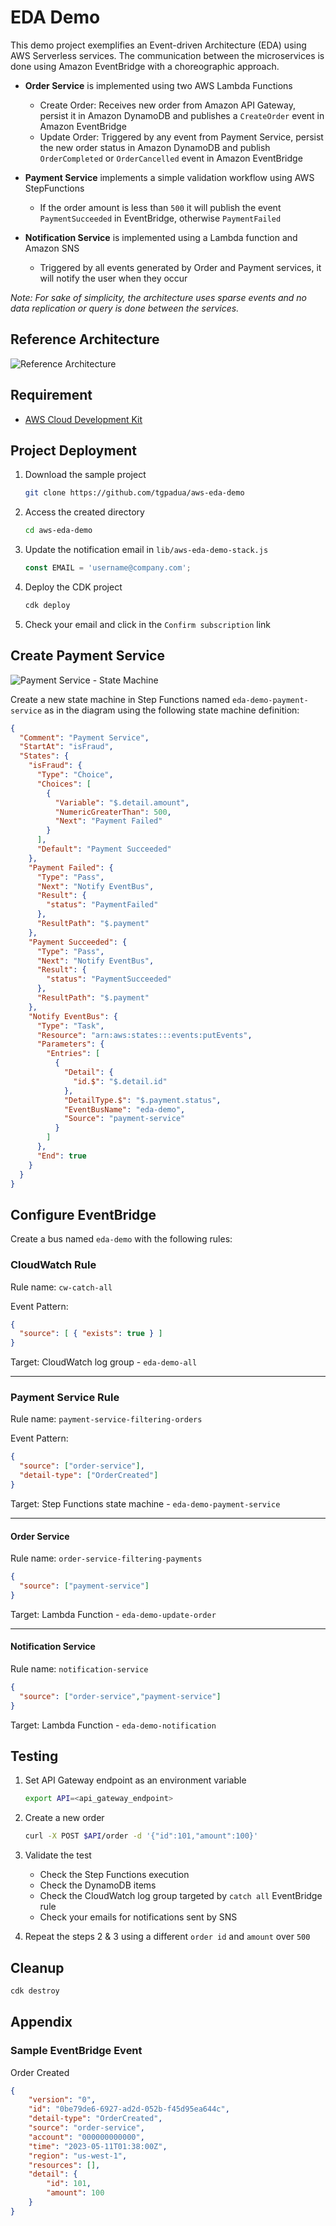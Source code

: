 # EDA Demo
This demo project exemplifies an Event-driven Architecture (EDA) using AWS Serverless services. The communication between the microservices is done using Amazon EventBridge with a choreographic approach. 

- **Order Service** is implemented using two AWS Lambda Functions
  - Create Order: Receives new order from Amazon API Gateway, persist it in Amazon DynamoDB and publishes a `CreateOrder` event in Amazon EventBridge
  - Update Order: Triggered by any event from Payment Service, persist the new order status in Amazon DynamoDB and publish `OrderCompleted` or `OrderCancelled` event in Amazon EventBridge


- **Payment Service** implements a simple validation workflow using AWS StepFunctions
   - If the order amount is less than `500` it will publish the event `PaymentSucceeded` in EventBridge, otherwise `PaymentFailed`


- **Notification Service** is implemented using a Lambda function and Amazon SNS
  - Triggered by all events generated by Order and Payment services, it will notify the user when they occur

_Note: For sake of simplicity, the architecture uses sparse events and no data replication or query is done between the services._

## Reference Architecture
![Reference Architecture](resources/blueprint.png)

## Requirement
- [AWS Cloud Development Kit](https://aws.amazon.com/getting-started/guides/setup-cdk/module-two/)

## Project Deployment
1. Download the sample project
    ```bash
    git clone https://github.com/tgpadua/aws-eda-demo
    ```
2. Access the created directory
    ```bash
    cd aws-eda-demo
    ```
3. Update the notification email in `lib/aws-eda-demo-stack.js`
    ```javascript
    const EMAIL = 'username@company.com'; 
    ```
4. Deploy the CDK project
    ```bash
    cdk deploy
    ```
5. Check your email and click in the `Confirm subscription` link

## Create Payment Service

![Payment Service - State Machine](resources/payment-service-sf.png)

Create a new state machine in Step Functions named `eda-demo-payment-service` as in the diagram using the following state machine definition:

```json
{
  "Comment": "Payment Service",
  "StartAt": "isFraud",
  "States": {
    "isFraud": {
      "Type": "Choice",
      "Choices": [
        {
          "Variable": "$.detail.amount",
          "NumericGreaterThan": 500,
          "Next": "Payment Failed"
        }
      ],
      "Default": "Payment Succeeded"
    },
    "Payment Failed": {
      "Type": "Pass",
      "Next": "Notify EventBus",
      "Result": {
        "status": "PaymentFailed"
      },
      "ResultPath": "$.payment"
    },
    "Payment Succeeded": {
      "Type": "Pass",
      "Next": "Notify EventBus",
      "Result": {
        "status": "PaymentSucceeded"
      },
      "ResultPath": "$.payment"
    },
    "Notify EventBus": {
      "Type": "Task",
      "Resource": "arn:aws:states:::events:putEvents",
      "Parameters": {
        "Entries": [
          {
            "Detail": {
              "id.$": "$.detail.id"
            },
            "DetailType.$": "$.payment.status",
            "EventBusName": "eda-demo",
            "Source": "payment-service"
          }
        ]
      },
      "End": true
    }
  }
}
```

## Configure EventBridge
Create a bus named `eda-demo` with the following rules:

### CloudWatch Rule
Rule name: `cw-catch-all`

Event Pattern:
```json
{
  "source": [ { "exists": true } ]
}
```
Target: CloudWatch log group - `eda-demo-all`

---
### Payment Service Rule
Rule name: `payment-service-filtering-orders`

Event Pattern: 
```json
{
  "source": ["order-service"],
  "detail-type": ["OrderCreated"]
}
```
Target: Step Functions state machine - `eda-demo-payment-service`

---
#### Order Service
Rule name: `order-service-filtering-payments`
```json
{
  "source": ["payment-service"]
}
```
Target: Lambda Function - `eda-demo-update-order`

---
#### Notification Service
Rule name: `notification-service`
```json
{
  "source": ["order-service","payment-service"]
}
```
Target: Lambda Function - `eda-demo-notification`

## Testing

1. Set API Gateway endpoint as an environment variable
    ```bash
    export API=<api_gateway_endpoint>
    ```
2. Create a new order
    ```bash
    curl -X POST $API/order -d '{"id":101,"amount":100}'
    ```
3. Validate the test
   * Check the Step Functions execution
   * Check the DynamoDB items
   * Check the CloudWatch log group targeted by `catch all` EventBridge rule
   * Check your emails for notifications sent by SNS


4. Repeat the steps 2 & 3 using a different `order id` and `amount` over `500`

## Cleanup
```bash
cdk destroy
```

## Appendix

### Sample EventBridge Event
Order Created
```json
{
    "version": "0",
    "id": "0be79de6-6927-ad2d-052b-f45d95ea644c",
    "detail-type": "OrderCreated",
    "source": "order-service",
    "account": "000000000000",
    "time": "2023-05-11T01:38:00Z",
    "region": "us-west-1",
    "resources": [],
    "detail": {
        "id": 101,
        "amount": 100
    }
}
```